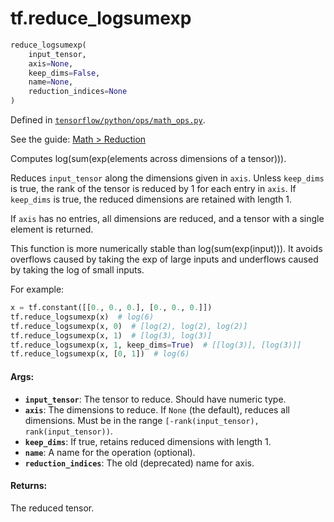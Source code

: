 <div itemscope itemtype="http://developers.google.com/ReferenceObject">
<meta itemprop="name" content="tf.reduce_logsumexp" />
</div>

# tf.reduce_logsumexp

``` python
reduce_logsumexp(
    input_tensor,
    axis=None,
    keep_dims=False,
    name=None,
    reduction_indices=None
)
```



Defined in [`tensorflow/python/ops/math_ops.py`](https://www.tensorflow.org/code/tensorflow/python/ops/math_ops.py).

See the guide: [Math > Reduction](../../../api_guides/python/math_ops.md#Reduction)

Computes log(sum(exp(elements across dimensions of a tensor))).

Reduces `input_tensor` along the dimensions given in `axis`.
Unless `keep_dims` is true, the rank of the tensor is reduced by 1 for each
entry in `axis`. If `keep_dims` is true, the reduced dimensions
are retained with length 1.

If `axis` has no entries, all dimensions are reduced, and a
tensor with a single element is returned.

This function is more numerically stable than log(sum(exp(input))). It avoids
overflows caused by taking the exp of large inputs and underflows caused by
taking the log of small inputs.

For example:

```python
x = tf.constant([[0., 0., 0.], [0., 0., 0.]])
tf.reduce_logsumexp(x)  # log(6)
tf.reduce_logsumexp(x, 0)  # [log(2), log(2), log(2)]
tf.reduce_logsumexp(x, 1)  # [log(3), log(3)]
tf.reduce_logsumexp(x, 1, keep_dims=True)  # [[log(3)], [log(3)]]
tf.reduce_logsumexp(x, [0, 1])  # log(6)
```

#### Args:

* <b>`input_tensor`</b>: The tensor to reduce. Should have numeric type.
* <b>`axis`</b>: The dimensions to reduce. If `None` (the default),
    reduces all dimensions. Must be in the range
    `[-rank(input_tensor), rank(input_tensor))`.
* <b>`keep_dims`</b>: If true, retains reduced dimensions with length 1.
* <b>`name`</b>: A name for the operation (optional).
* <b>`reduction_indices`</b>: The old (deprecated) name for axis.


#### Returns:

The reduced tensor.